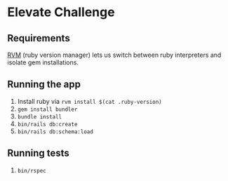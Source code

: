 # Elevate Challenge

## Requirements

[RVM](https://rvm.io/rvm/install/) (ruby version manager) lets us switch between ruby interpreters and isolate gem
installations.

## Running the app

1. Install ruby via `rvm install $(cat .ruby-version)`
2. `gem install bundler`
3. `bundle install`
4. `bin/rails db:create`
5. `bin/rails db:schema:load`

## Running tests

1. `bin/rspec`
